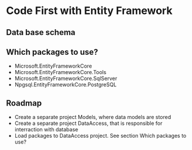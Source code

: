 # Code First with Entity Framework

## Data base schema

## Which packages to use?

- Microsoft.EntityFrameworkCore
- Microsoft.EntityFrameworkCore.Tools
- Microsoft.EntityFrameworkCore.SqlServer
- Npgsql.EntityFrameworkCore.PostgreSQL

## Roadmap

- Create a separate project Models, where data models are stored
- Create a separate project DataAccess, that is responsible for interraction with database
- Load packages to DataAccess project. See section Which packages to use?